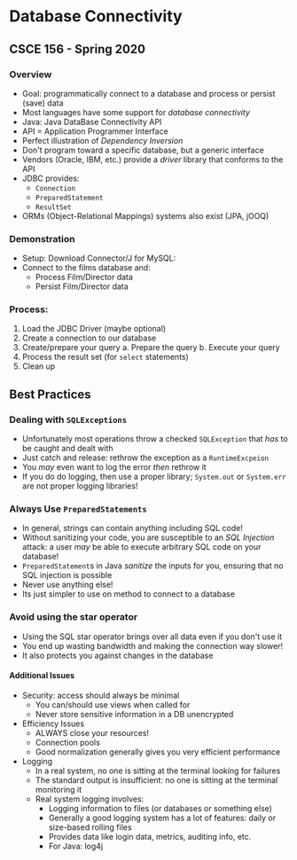 # Database Connectivity
## CSCE 156 - Spring 2020

### Overview

* Goal: programmatically connect to a database and process or persist (save) data
* Most languages have some support for *database connectivity*
* Java: Java DataBase Connectivity API
* API = Application Programmer Interface
* Perfect illustration of *Dependency Inversion* 
* Don't program toward a specific database, but a generic interface
* Vendors (Oracle, IBM, etc.) provide a *driver* library that conforms to the API
* JDBC provides:
  * `Connection`
  * `PreparedStatement`
  * `ResultSet`
* ORMs (Object-Relational Mappings) systems also exist (JPA, jOOQ)

### Demonstration

* Setup: Download Connector/J for MySQL:
* Connect to the films database and:
  * Process Film/Director data
  * Persist Film/Director data

### Process:

1. Load the JDBC Driver (maybe optional)
2. Create a connection to our database
3. Create/prepare your query
  a. Prepare the query
  b. Execute your query
4. Process the result set (for `select` statements)
5. Clean up

## Best Practices

### Dealing with `SQLExceptions`

* Unfortunately most operations throw a checked `SQLException` that *has* to be caught and dealt with
* Just catch and release: rethrow the exception as a `RuntimeExcpeion`
* You *may* even want to log the error *then* rethrow it
* If you do do logging, then use a proper library; `System.out` or `System.err` are not proper logging libraries!

### Always Use `PreparedStatements`

* In general, strings can contain anything including SQL code!
* Without sanitizing your code, you are susceptible to an *SQL Injection* attack: a user *may* be able to execute arbitrary SQL code on your database!
* `PreparedStatement`s in Java *sanitize* the inputs for you, ensuring that no SQL injection is possible
* Never use anything else!
* Its just simpler to use on method to connect to a database 

### Avoid using the star operator

* Using the SQL star operator brings over all data even if you don't use it
* You end up wasting bandwidth and making the connection way slower!
* It also protects you against changes in the database

#### Additional Issues

* Security: access should always be minimal
  * You can/should use views when called for
  * Never store sensitive information in a DB unencrypted
* Efficiency Issues
  * ALWAYS close your resources!
  * Connection pools
  * Good normalization generally gives you very efficient performance
* Logging
  * In a real system, no one is sitting at the terminal looking for failures
  * The standard output is insufficient: no one is sitting at the terminal monitoring it
  * Real system logging involves:
      * Logging information to files (or databases or something else)
      * Generally a good logging system has a lot of features: daily or size-based rolling files
      * Provides data like login data, metrics, auditing info, etc.
      * For Java: log4j













